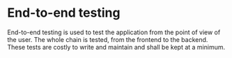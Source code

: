 # End-to-end testing

End-to-end testing is used to test the application from the point of view of the user. The whole chain is tested, from the frontend to the backend. These tests are costly to write and maintain and shall be kept at a minimum.
